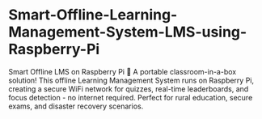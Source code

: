 # Smart-Offline-Learning-Management-System-LMS-using-Raspberry-Pi
Smart Offline LMS on Raspberry Pi 🍓  A portable classroom-in-a-box solution! This offline Learning Management System runs on Raspberry Pi, creating a secure WiFi network for quizzes, real-time leaderboards, and focus detection - no internet required. Perfect for rural education, secure exams, and disaster recovery scenarios.
